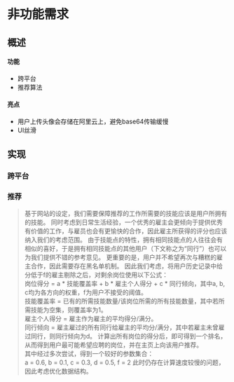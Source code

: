 # 非功能需求
## 概述
#### 功能
+ 跨平台
+ 推荐算法  

#### 亮点
+ 用户上传头像会存储在阿里云上，避免base64传输缓慢
+ UI丝滑

## 实现
### 跨平台

### 推荐
> 基于网站的设定，我们需要保障推荐的工作所需要的技能应该是用户所拥有的技能。
> 同时考虑到日常生活经验，一个优秀的雇主会更倾向于提供优秀有价值的工作，与雇员也会有更愉快的合作，因此雇主所获得的评分也应该纳入我们的考虑范围。
> 由于技能点的特性，拥有相同技能点的人往往会有相似的喜好，于是拥有相同技能点的其他用户（下文称之为“同行”）也可以为我们提供不错的参考意见。
> 更重要的是，用户并不希望再次与糟糕的雇主合作，因此需要存在黑名单机制。
因此我们考虑，将用户历史记录中给分低于f的雇主剔除之后，对剩余岗位使用以下公式：   
岗位得分 = a * 技能覆盖率 + b * 雇主个人得分 + c * 同行倾向，其中a, b, c均为各方向的权重，f为用户不接受的阈值。  
技能覆盖率 = 已有的所需技能数量/该岗位所需的所有技能数量，其中若所需技能为空集，则覆盖率为1。  
雇主个人得分 = 雇主作为雇主的平均得分/满分。  
同行倾向 = 雇主雇过的所有同行给雇主的平均分/满分，其中若雇主未曾雇过同行，则同行倾向为d。 
计算出所有岗位的得分后，即可得到一个排名，从而得到用户最可能希望应聘的岗位，并在主页上向该用户推荐。  
其中经过多次尝试，得到一个较好的参数集合：  
> a = 0.6, 
> b = 0.1,
> c = 0.3,
> d = 0.5, 
> f = 2
此时仍存在计算速度较慢的问题，因此考虑优化数据结构。
